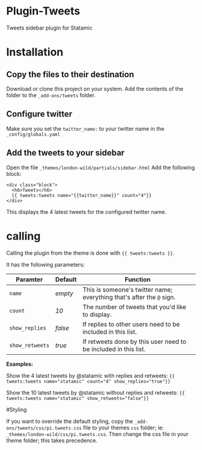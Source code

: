 Plugin-Tweets
=============

Tweets sidebar plugin for Statamic

# Installation
## Copy the files to their destination
Download or clone this project on your system.
Add the contents of the folder to the `_add-ons/tweets` folder.

## Configure twitter
Make sure you set the `twitter_name:` to your twitter name in the `_config/globals.yaml`

## Add the tweets to your sidebar
Open the file `_themes/london-wild/partials/sidebar.html`
Add the following block:

    <div class="block">
      <h6>Tweets</h6>
      {{ tweets:tweets name="{{twitter_name}}" count="4"}}
    </div>

This displays the 4 latest tweets for the configured twitter name.

# calling
Calling the plugin from the theme is done with `{{ tweets:tweets }}`.

It has the following parameters:

 Paramter 	| Default	| Function
 -----------|--------	| --------
 `name` 	| *empty* 	| This is someone's twitter name; everything that's after the `@` sign.
 `count` 	| *10* 		| The number of tweets that you'd like to display.
 `show_replies` 	| *false*	| If replies to other users need to be included in this list.
 `show_retweets` | *true*	| If retweets done by this user need to be included in this list.


**Examples:**

Show the 4 latest tweets by @statamic with replies and retweets: `{{ tweets:tweets name="statamic" count="4" show_replies="true"}}`

Show the 10 latest tweets by @statamic without replies and retweets: `{{ tweets:tweets name="statamic" show_retweets="false"}}`

#Styling

If you want to override the default styling, copy the `_add-ons/tweets/css/pi.tweets.css` file to your themes `css` folder; ie: `_themes/london-wild/css/pi.tweets.css`. Then change the css file in your theme folder; this takes precedence.